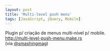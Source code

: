 ```yaml
---
layout: post
title: 'Multi-level push menu'
tags: [JavaScript, jQuery, Mobile]
---
```


Plugin p/ criação de menus multi-nível p/ mobile.<br>
<http://multi-level-push-menu.make.rs><br>
(via [@smashingmag](https://twitter.com/smashingmag/status/410879227001466880))
